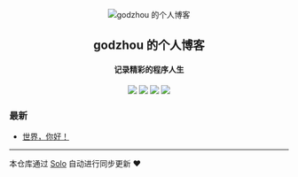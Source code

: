<p align="center"><img alt="godzhou 的个人博客" src="https://static.b3log.org/images/brand/solo-32.png"></p><h2 align="center">
godzhou 的个人博客
</h2>

<h4 align="center">记录精彩的程序人生</h4>
<p align="center"><a title="godzhou 的个人博客" target="_blank" href="https://github.com/godzhou/solo-blog"><img src="https://img.shields.io/github/last-commit/godzhou/solo-blog.svg?style=flat-square&color=FF9900"></a>
<a title="GitHub repo size in bytes" target="_blank" href="https://github.com/godzhou/solo-blog"><img src="https://img.shields.io/github/repo-size/godzhou/solo-blog.svg?style=flat-square"></a>
<a title="Solo Version" target="_blank" href="https://github.com/b3log/solo/releases"><img src="https://img.shields.io/badge/solo-3.6.4-f1e05a.svg?style=flat-square&color=blueviolet"></a>
<a title="Hits" target="_blank" href="https://github.com/b3log/hits"><img src="https://hits.b3log.org/godzhou/solo-blog.svg"></a></p>

### 最新

* [世界，你好！](http://www.fakearmour.xyz/hello-solo)



---

本仓库通过 [Solo](https://github.com/b3log/solo) 自动进行同步更新 ❤️ 